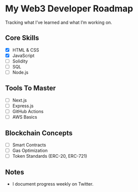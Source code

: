 # My Web3 Developer Roadmap

Tracking what I’ve learned and what I’m working on.

## Core Skills
- [x] HTML & CSS
- [x] JavaScript
- [ ] Solidity
- [ ] SQL
- [ ] Node.js

## Tools To Master
- [ ] Next.js
- [ ] Express.js
- [ ] GitHub Actions
- [ ] AWS Basics

## Blockchain Concepts
- [ ] Smart Contracts
- [ ] Gas Optimization
- [ ] Token Standards (ERC-20, ERC-721)

## Notes
- I document progress weekly on Twitter.
